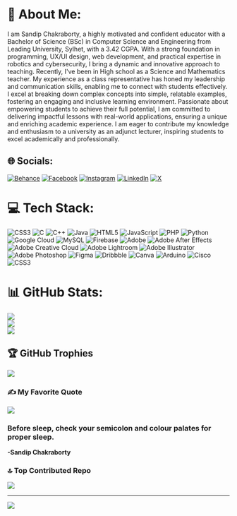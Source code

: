 # 💫 About Me:
I am Sandip Chakraborty, a highly motivated and confident educator with a Bachelor of Science (BSc) in Computer Science and Engineering from Leading University, Sylhet, with a 3.42 CGPA. With a strong foundation in programming, UX/UI design, web development, and practical expertise in robotics and cybersecurity, I bring a dynamic and innovative approach to teaching. Recently, I've been in High school as a Science and Mathematics teacher. My experience as a class representative has honed my leadership and communication skills, enabling me to connect with students effectively. I excel at breaking down complex concepts into simple, relatable examples, fostering an engaging and inclusive learning environment. Passionate about empowering students to achieve their full potential, I am committed to delivering impactful lessons with real-world applications, ensuring a unique and enriching academic experience. I am eager to contribute my knowledge and enthusiasm to a university as an adjunct lecturer, inspiring students to excel academically and professionally.


## 🌐 Socials:
[![Behance](https://img.shields.io/badge/Behance-1769ff?logo=behance&logoColor=white)](https://behance.net/sandipcb365_) [![Facebook](https://img.shields.io/badge/Facebook-%231877F2.svg?logo=Facebook&logoColor=white)](https://facebook.com/sandipcb365) [![Instagram](https://img.shields.io/badge/Instagram-%23E4405F.svg?logo=Instagram&logoColor=white)](https://instagram.com/sandipcb365) [![LinkedIn](https://img.shields.io/badge/LinkedIn-%230077B5.svg?logo=linkedin&logoColor=white)](https://linkedin.com/in/sandipcb365) [![X](https://img.shields.io/badge/X-black.svg?logo=X&logoColor=white)](https://x.com/sandipcb365) 

# 💻 Tech Stack:
![CSS3](https://img.shields.io/badge/css3-%231572B6.svg?style=for-the-badge&logo=css3&logoColor=white) ![C](https://img.shields.io/badge/c-%2300599C.svg?style=for-the-badge&logo=c&logoColor=white) ![C++](https://img.shields.io/badge/c++-%2300599C.svg?style=for-the-badge&logo=c%2B%2B&logoColor=white) ![Java](https://img.shields.io/badge/java-%23ED8B00.svg?style=for-the-badge&logo=openjdk&logoColor=white) ![HTML5](https://img.shields.io/badge/html5-%23E34F26.svg?style=for-the-badge&logo=html5&logoColor=white) ![JavaScript](https://img.shields.io/badge/javascript-%23323330.svg?style=for-the-badge&logo=javascript&logoColor=%23F7DF1E) ![PHP](https://img.shields.io/badge/php-%23777BB4.svg?style=for-the-badge&logo=php&logoColor=white) ![Python](https://img.shields.io/badge/python-3670A0?style=for-the-badge&logo=python&logoColor=ffdd54) ![Google Cloud](https://img.shields.io/badge/GoogleCloud-%234285F4.svg?style=for-the-badge&logo=google-cloud&logoColor=white) ![MySQL](https://img.shields.io/badge/mysql-4479A1.svg?style=for-the-badge&logo=mysql&logoColor=white) ![Firebase](https://img.shields.io/badge/firebase-a08021?style=for-the-badge&logo=firebase&logoColor=ffcd34) ![Adobe](https://img.shields.io/badge/adobe-%23FF0000.svg?style=for-the-badge&logo=adobe&logoColor=white) ![Adobe After Effects](https://img.shields.io/badge/Adobe%20After%20Effects-9999FF.svg?style=for-the-badge&logo=Adobe%20After%20Effects&logoColor=white) ![Adobe Creative Cloud](https://img.shields.io/badge/Adobe%20Creative%20Cloud-DA1F26.svg?style=for-the-badge&logo=Adobe%20Creative%20Cloud&logoColor=white) ![Adobe Lightroom](https://img.shields.io/badge/Adobe%20Lightroom-31A8FF.svg?style=for-the-badge&logo=Adobe%20Lightroom&logoColor=white) ![Adobe Illustrator](https://img.shields.io/badge/adobe%20illustrator-%23FF9A00.svg?style=for-the-badge&logo=adobe%20illustrator&logoColor=white) ![Adobe Photoshop](https://img.shields.io/badge/adobe%20photoshop-%2331A8FF.svg?style=for-the-badge&logo=adobe%20photoshop&logoColor=white) ![Figma](https://img.shields.io/badge/figma-%23F24E1E.svg?style=for-the-badge&logo=figma&logoColor=white) ![Dribbble](https://img.shields.io/badge/Dribbble-EA4C89?style=for-the-badge&logo=dribbble&logoColor=white) ![Canva](https://img.shields.io/badge/Canva-%2300C4CC.svg?style=for-the-badge&logo=Canva&logoColor=white) ![Arduino](https://img.shields.io/badge/-Arduino-00979D?style=for-the-badge&logo=Arduino&logoColor=white) ![Cisco](https://img.shields.io/badge/cisco-%23049fd9.svg?style=for-the-badge&logo=cisco&logoColor=black) ![CSS3](https://img.shields.io/badge/css3-%231572B6.svg?style=for-the-badge&logo=css3&logoColor=white)
# 📊 GitHub Stats:
![](https://github-readme-stats.vercel.app/api?username=sandipcb365&theme=neon&hide_border=false&include_all_commits=true&count_private=true)<br/>
![](https://github-readme-streak-stats.herokuapp.com/?user=sandipcb365&theme=neon&hide_border=false)<br/>
![](https://github-readme-stats.vercel.app/api/top-langs/?username=sandipcb365&theme=neon&hide_border=false&include_all_commits=true&count_private=true&layout=compact)

## 🏆 GitHub Trophies
![](https://github-profile-trophy.vercel.app/?username=sandipcb365&theme=radical&no-frame=true&no-bg=false&margin-w=4)

### ✍️ My Favorite Quote
![](https://quotes-github-readme.vercel.app/api?type=horizontal&theme=radical)
<br><h3>Before sleep, check your semicolon and colour palates for proper sleep.</h3>
                                                            <b>  -Sandip Chakraborty</b><br>
### 🔝 Top Contributed Repo
![](https://github-contributor-stats.vercel.app/api?username=sandipcb365&limit=5&theme=dracula&combine_all_yearly_contributions=true)

---
[![](https://visitcount.itsvg.in/api?id=sandipcb365&icon=7&color=13)](https://visitcount.itsvg.in)

<!-- Proudly created with GPRM ( https://gprm.itsvg.in ) -->
